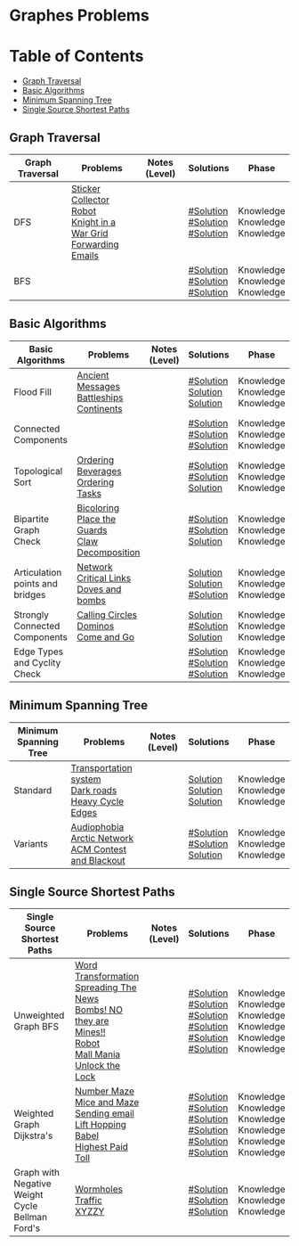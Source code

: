 # Graphes Problems

Table of Contents
=================
- [Graph Traversal](#graph-traversal)
- [Basic Algorithms](#basic-algorithms)
- [Minimum Spanning Tree](#minimum-spanning-tree)
- [Single Source Shortest Paths](#single-source-shortest-paths)


## Graph Traversal
Graph Traversal    | Problems | Notes (Level)| Solutions| Phase
-------------| -------------   |-------------| -------------|-------------
DFS| [Sticker Collector Robot](https://uva.onlinejudge.org/index.php?option=com_onlinejudge&Itemid=8&category=24&page=show_problem&problem=2931)<br>[Knight in a War Grid](https://uva.onlinejudge.org/index.php?option=com_onlinejudge&Itemid=8&category=24&page=show_problem&problem=3057) <br>  [Forwarding Emails](https://uva.onlinejudge.org/index.php?option=com_onlinejudge&Itemid=8&category=24&page=show_problem&problem=3873)<br>  | |[#Solution]()<br> [#Solution]()<br> [#Solution]()<br> | Knowledge<br> Knowledge<br> Knowledge<br>|
BFS| []()<br>  []()<br>  []()<br>  ||[#Solution]()<br> [#Solution]()<br> [#Solution]()<br> | Knowledge<br> Knowledge<br> Knowledge<br>|

## Basic Algorithms
Basic Algorithms    | Problems | Notes (Level)| Solutions| Phase
-------------| -------------   |-------------| -------------|-------------
Flood Fill| [Ancient Messages](https://uva.onlinejudge.org/index.php?option=com_onlinejudge&Itemid=8&category=24&page=show_problem&problem=3544)<br>  [Battleships](https://uva.onlinejudge.org/index.php?option=com_onlinejudge&Itemid=8&category=24&page=show_problem&problem=3104)<br>  [Continents](https://uva.onlinejudge.org/index.php?option=com_onlinejudge&Itemid=8&category=24&page=show_problem&problem=2035)<br>  | |[#Solution]()<br> [Solution](https://github.com/basmaashouur/Competitive-Programming/blob/master/Solutions-library/graphs-solutions/11953-UVa.cpp)<br> [Solution](https://github.com/basmaashouur/Competitive-Programming/blob/master/Solutions-library/graphs-solutions/11094-UVa.cpp)<br> | Knowledge<br> Knowledge<br> Knowledge<br>|
Connected Components| []()<br>  []()<br>  []()<br> | |[#Solution]()<br> [#Solution]()<br> [#Solution]()<br> | Knowledge<br> Knowledge<br> Knowledge<br>|
Topological Sort| [Ordering](https://uva.onlinejudge.org/index.php?option=com_onlinejudge&Itemid=8&category=24&page=show_problem&problem=813)<br>  [Beverages](https://uva.onlinejudge.org/index.php?option=com_onlinejudge&Itemid=8&category=24&page=show_problem&problem=2001)<br>  [Ordering Tasks](https://uva.onlinejudge.org/index.php?option=com_onlinejudge&Itemid=8&category=24&page=show_problem&problem=1246)<br> | |[#Solution]()<br> [#Solution]()<br> [Solution](https://github.com/basmaashouur/Competitive-Programming/blob/master/Solutions-library/graphs-solutions/10305-UVa.cpp)<br> | Knowledge<br> Knowledge<br> Knowledge<br>|
Bipartite Graph Check| [Bicoloring](https://uva.onlinejudge.org/index.php?option=com_onlinejudge&Itemid=8&category=24&page=show_problem&problem=945)<br>  [Place the Guards](https://uva.onlinejudge.org/index.php?option=com_onlinejudge&Itemid=8&category=24&page=show_problem&problem=2021)<br>  [Claw Decomposition](https://uva.onlinejudge.org/index.php?option=com_onlinejudge&Itemid=8&category=24&page=show_problem&problem=2391)<br>  | |[#Solution]()<br> [#Solution]()<br> [Solution](https://github.com/basmaashouur/Competitive-Programming/blob/master/Solutions-library/graphs-solutions/11396-UVa.cpp)<br> | Knowledge<br> Knowledge<br> Knowledge<br>|
Articulation points and bridges| [Network](https://uva.onlinejudge.org/index.php?option=com_onlinejudge&Itemid=8&category=24&page=show_problem&problem=251)<br>  [Critical Links](https://uva.onlinejudge.org/index.php?option=com_onlinejudge&Itemid=8&category=24&page=show_problem&problem=737)<br>  [Doves and bombs](https://uva.onlinejudge.org/index.php?option=com_onlinejudge&Itemid=8&category=24&page=show_problem&problem=1706)<br> | |[Solution](https://github.com/basmaashouur/Competitive-Programming/blob/master/Solutions-library/graphs-solutions/315-UVa.cpp)<br> [Solution](https://github.com/basmaashouur/Competitive-Programming/blob/master/Solutions-library/graphs-solutions/796-UVa.cpp)<br> [#Solution]()<br> | Knowledge<br> Knowledge<br> Knowledge<br>|
Strongly Connected Components| [Calling Circles](https://uva.onlinejudge.org/index.php?option=com_onlinejudge&Itemid=8&category=24&page=show_problem&problem=183)<br>  [Dominos](https://uva.onlinejudge.org/index.php?option=com_onlinejudge&Itemid=8&category=24&page=show_problem&problem=2499)<br>  [Come and Go](https://uva.onlinejudge.org/index.php?option=com_onlinejudge&Itemid=8&category=24&page=show_problem&problem=2938)<br> | |[Solution](https://github.com/basmaashouur/Competitive-Programming/blob/master/Solutions-library/graphs-solutions/247-UVa.cpp)<br> [#Solution]()<br> [Solution](https://github.com/basmaashouur/Competitive-Programming/blob/master/Solutions-library/graphs-solutions/11838-UVa.cpp)<br> | Knowledge<br> Knowledge<br> Knowledge<br>|
Edge Types and Cyclity Check| []()<br>  []()<br>  []()<br>  | |[#Solution]()<br> [#Solution]()<br> [#Solution]()<br> | Knowledge<br> Knowledge<br> Knowledge<br>|


## Minimum Spanning Tree
Minimum Spanning Tree    | Problems | Notes (Level)| Solutions| Phase
-------------| -------------   |-------------| -------------|-------------
Standard| [Transportation system](https://uva.onlinejudge.org/index.php?option=com_onlinejudge&Itemid=8&category=24&page=show_problem&problem=2169)<br>  [Dark roads](https://uva.onlinejudge.org/index.php?option=com_onlinejudge&Itemid=8&category=24&page=show_problem&problem=2678)<br>  [Heavy Cycle Edges](https://uva.onlinejudge.org/index.php?option=com_onlinejudge&Itemid=8&category=24&page=show_problem&problem=2847)<br>  | |[Solution](https://github.com/basmaashouur/Competitive-Programming/blob/master/Solutions-library/graphs-solutions/11228-UVa.cpp)<br> [Solution](https://github.com/basmaashouur/Competitive-Programming/blob/master/Solutions-library/graphs-solutions/11631-UVa.cpp)<br> [Solution](https://github.com/basmaashouur/Competitive-Programming/blob/master/Solutions-library/graphs-solutions/11747-UVa.cpp)<br> | Knowledge<br> Knowledge<br> Knowledge<br>|
Variants| [Audiophobia](https://uva.onlinejudge.org/index.php?option=com_onlinejudge&Itemid=8&category=24&page=show_problem&problem=989)<br>  [Arctic Network](https://uva.onlinejudge.org/index.php?option=com_onlinejudge&Itemid=8&category=24&page=show_problem&problem=1310)<br>  [ACM Contest and Blackout](https://uva.onlinejudge.org/index.php?option=com_onlinejudge&Itemid=8&category=24&page=show_problem&problem=1541)<br>  | |[#Solution]()<br> [#Solution]()<br> [Solution](https://github.com/basmaashouur/Competitive-Programming/blob/master/Solutions-library/graphs-solutions/10600-UVa.cpp)<br> | Knowledge<br> Knowledge<br> Knowledge<br>|


## Single Source Shortest Paths
Single Source Shortest Paths    | Problems | Notes (Level)| Solutions| Phase
-------------| -------------   |-------------| -------------|-------------
Unweighted Graph BFS| [Word Transformation](https://uva.onlinejudge.org/index.php?option=com_onlinejudge&Itemid=8&category=24&page=show_problem&problem=370)<br>  [Spreading The News](https://uva.onlinejudge.org/index.php?option=com_onlinejudge&Itemid=8&category=24&page=show_problem&problem=865)<br>  [Bombs! NO they are Mines!!](https://uva.onlinejudge.org/index.php?option=com_onlinejudge&Itemid=8&category=24&page=show_problem&problem=1594)<br>[Robot](https://uva.onlinejudge.org/index.php?option=com_onlinejudge&Itemid=8&category=24&page=show_problem&problem=250)<br>  [Mall Mania](https://uva.onlinejudge.org/index.php?option=com_onlinejudge&Itemid=8&category=24&page=show_problem&problem=2042)<br>  [Unlock the Lock](https://uva.onlinejudge.org/index.php?option=com_onlinejudge&Itemid=8&category=24&page=show_problem&problem=3312)<br>  | |[#Solution]()<br> [#Solution]()<br> [#Solution]()<br>[#Solution]()<br> [#Solution]()<br> [#Solution]()<br> | Knowledge<br> Knowledge<br> Knowledge<br>Knowledge<br> Knowledge<br> Knowledge<br>|
Weighted Graph Dijkstra's| [Number Maze](https://uva.onlinejudge.org/index.php?option=com_onlinejudge&Itemid=8&category=24&page=show_problem&problem=870)<br>  [Mice and Maze](https://uva.onlinejudge.org/index.php?option=com_onlinejudge&Itemid=8&category=24&page=show_problem&problem=3553)<br>  [Sending email](https://uva.onlinejudge.org/index.php?option=com_onlinejudge&Itemid=8&category=24&page=show_problem&problem=1927)<br> [Lift Hopping](https://uva.onlinejudge.org/index.php?option=com_onlinejudge&Itemid=8&category=24&page=show_problem&problem=1742)<br>  [Babel](https://uva.onlinejudge.org/index.php?option=com_onlinejudge&Itemid=8&category=24&page=show_problem&problem=2487)<br>  [Highest Paid Toll](https://uva.onlinejudge.org/index.php?option=com_onlinejudge&Itemid=8&category=24&page=show_problem&problem=3198)<br>  | |[#Solution]()<br> [#Solution]()<br> [#Solution]()<br>[#Solution]()<br> [#Solution]()<br> [#Solution]()<br> | Knowledge<br> Knowledge<br> Knowledge<br>Knowledge<br> Knowledge<br> Knowledge<br>|
Graph with Negative Weight Cycle <br> Bellman Ford's | [Wormholes](https://uva.onlinejudge.org/index.php?option=com_onlinejudge&Itemid=8&category=24&page=show_problem&problem=499)<br>  [Traffic](https://uva.onlinejudge.org/index.php?option=com_onlinejudge&Itemid=8&category=24&page=show_problem&problem=1390)<br>  [XYZZY](https://uva.onlinejudge.org/index.php?option=com_onlinejudge&Itemid=8&category=24&page=show_problem&problem=1498)<br>  | |[#Solution]()<br> [#Solution]()<br> [#Solution]()<br> | Knowledge<br> Knowledge<br> Knowledge<br>|
